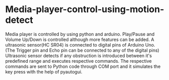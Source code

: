 # Media-player-control-using-motion-detect
Media player is controlled by using python and arduino. Play/Pause and Volume Up/Down is controlled although more features can be added.
A ultrasonic sensor(HC SR04) is connected to digital pins of Arduino Uno.(The Trigger pin and Echo pin can be connected to any of the digital pins)
Ultrasonic sensor detects if any obstruction is introduced between it's predefined range and executes respective commands.
The respective commands are sent to Python code through COM port and it simulates the key press with the help of pyautogui.

